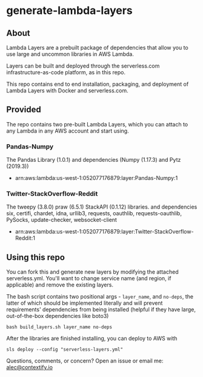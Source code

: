 # generate-lambda-layers

## About

Lambda Layers are a prebuilt package of dependencies that allow you to use large and uncommon libraries in AWS Lambda.

Layers can be built and deployed through the serverless.com infrastructure-as-code platform, as in this repo.

This repo contains end to end installation, packaging, and deployment of Lambda Layers with Docker and serverless.com.

## Provided


The repo contains two pre-built Lambda Layers, which you can attach to any Lambda in any AWS account and start using.


### Pandas-Numpy
The Pandas Library (1.0.1) and dependencies (Numpy (1.17.3) and Pytz (2019.3))
- arn:aws:lambda:us-west-1:052077176879:layer:Pandas-Numpy:1

### Twitter-StackOverflow-Reddit
The tweepy (3.8.0) praw (6.5.1) StackAPI (0.1.12) libraries. and dependencies six, certifi, chardet, idna, urllib3, requests, oauthlib, requests-oauthlib, PySocks, update-checker, websocket-client
- arn:aws:lambda:us-west-1:052077176879:layer:Twitter-StackOverflow-Reddit:1

## Using this repo

You can fork this and generate new layers by modifying the attached serverless.yml. You'll want to change service name (and region, if applicable) and remove the existing layers.

The bash script contains two positional args - `layer_name`, and `no-deps`, the latter of which should be implemented literally and will prevent requirements' dependencies from being installed (helpful if they have large, out-of-the-box dependencies like boto3)

```bash build_layers.sh layer_name no-deps```

After the libraries are finished installing, you can deploy to AWS with 

```sls deploy --config "serverless-layers.yml"```

Questions, comments, or concern? Open an issue or email me: alec@contextify.io
